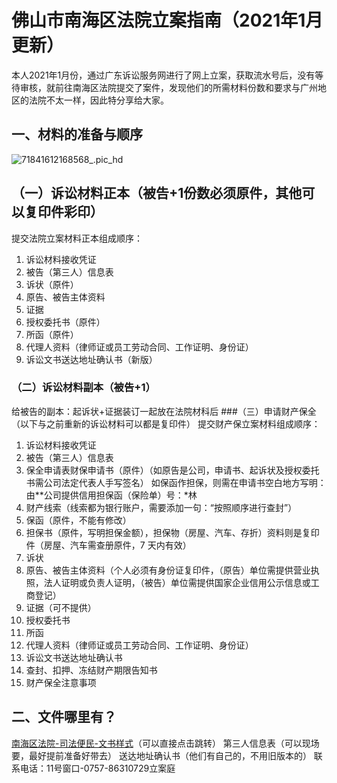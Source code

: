 # 佛山市南海区法院立案指南（2021年1月更新）
本人2021年1月份，通过广东诉讼服务网进行了网上立案，获取流水号后，没有等待审核，就前往南海区法院提交了案件，发现他们的所需材料份数和要求与广州地区的法院不太一样，因此特分享给大家。
## 一、材料的准备与顺序
![71841612168568_.pic_hd](media/16247692025089/71841612168568_.pic_hd.jpg)

## （一）诉讼材料正本（被告+1份数必须原件，其他可以复印件彩印）
提交法院立案材料正本组成顺序：
1. 诉讼材料接收凭证
2. 被告（第三人）信息表
3. 诉状（原件）
4. 原告、被告主体资料
5. 证据
6. 授权委托书（原件）
7. 所函（原件）
8. 代理人资料（律师证或员工劳动合同、工作证明、身份证）
9. 诉讼文书送达地址确认书（新版）
### （二）诉讼材料副本（被告+1）
给被告的副本：起诉状+证据装订一起放在法院材科后
###（三）申请财产保全（以下与之前重新的诉讼材料可以都是复印件）
提交财产保立案材料组成顺序：
1. 诉讼材料接收凭证
2. 被告（第三人）信息表
3. 保全申请表财保申请书（原件）（如原告是公司，申请书、起诉状及授权委托书需公司法定代表人手写签名）
如保函作担保，则需在申请书空白地方写明：由**公司提供信用担保函（保险单）号：*林 
1. 财产线索（线索都为银行账户，需要添加一句：“按照顺序进行查封”）
2. 保函（原件，不能有修改）
3. 担保书（原件，写明担保金额），担保物（房屋、汽车、存折）资料则是复印件（房屋、汽车需查册原件，7 天内有效）
4. 诉状
5. 原告、被告主体资料（个人必须有身份证复印件，（原告）单位需提供营业执照，法人证明或负责人证明，（被告）单位需提供国家企业信用公示信息或工商登记）
6. 证据（可不提供）
7. 授权委托书  
8. 所函
9. 代理人资料（律师证或员工劳动合同、工作证明、身份证）
10. 诉讼文书送达地址确认书 
11. 查封、扣押、冻结财产期限告知书 
12. 财产保全注意事项

## 二、文件哪里有？
[南海区法院-司法便民-文书样式](http://fayuan.nanhai.gov.cn/cms/html/6504/column_6504_1.html)（可以直接点击跳转）
第三人信息表（可以现场要，最好提前准备好带去）
送达地址确认书（他们有自己的，不用旧版本的）
联系电话：11号窗口-0757-86310729立案庭


